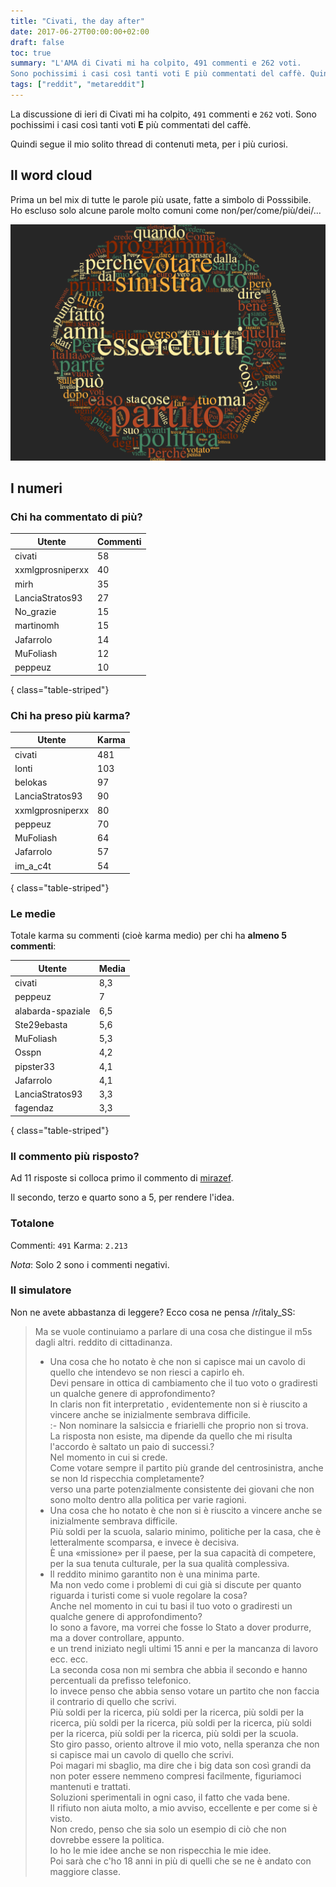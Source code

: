 ```yaml
---
title: "Civati, the day after"
date: 2017-06-27T00:00:00+02:00
draft: false
toc: true
summary: "L'AMA di Civati mi ha colpito, 491 commenti e 262 voti.  
Sono pochissimi i casi così tanti voti E più commentati del caffè. Quindi segue un thread di contenuti meta, per i più curiosi."
tags: ["reddit", "metareddit"]
---
```


La discussione di ieri di Civati mi ha colpito, `491` commenti e `262` voti. 
Sono pochissimi i casi così tanti voti **E** più commentati del caffè.

Quindi segue il mio solito thread di contenuti meta, per i più curiosi.

## Il word cloud

Prima un bel mix di tutte le parole più usate, fatte a simbolo di Posssibile.  
Ho escluso solo alcune parole molto comuni come non/per/come/più/dei/...

![Word cloud AMA Civati](/images/civati-word-cloud.png)

## I numeri

### Chi ha commentato di più?

| Utente | Commenti |
|---|---|
| civati	 | 	58         |
| xxmlgprosniperxx	 | 	40 |
| mirh	 | 	35             |
| LanciaStratos93	 | 	27 |
| No_grazie	 | 	15         |
| martinomh	 | 	15         |
| Jafarrolo	 | 	14         |
| MuFoliash	 | 	12         |
| peppeuz	 | 	10         |
{ class="table-striped"} 

### Chi ha preso più karma?

| Utente | Karma |
|--|--|
| civati	 | 	481               |
| Ionti	 | 	103               |
| belokas	 | 	97                |
| LanciaStratos93	 | 	90        |
| xxmlgprosniperxx	 | 	80    |
| peppeuz	 | 	70                |
| MuFoliash	 | 	64            |
| Jafarrolo	 | 	57            |
| im_a_c4t	 | 	54            |
{ class="table-striped"} 

### Le medie

Totale karma su commenti (cioè karma medio) per chi ha **almeno 5 commenti**:

| Utente | Media |
|--|--|
| civati	 | 	8,3           |
| peppeuz	 | 	7                     |
| alabarda-spaziale	 | 	6,5       |
| Ste29ebasta	 | 	5,6               |
| MuFoliash	 | 	5,3       |
| Osspn	 | 	4,2                   |
| pipster33	 | 	4,1       |
| Jafarrolo	 | 	4,1       |
| LanciaStratos93	 | 	3,3   |
| fagendaz	 | 	3,3       |
{ class="table-striped"} 

### Il commento più risposto?

Ad 11 risposte si colloca primo il commento di [mirazef](https://www.reddit.com/r/italy/comments/6jjj7u/civati_lettera_alle_ragazze_e_ai_ragazzi_del_99/djeqygb/).

Il secondo, terzo e quarto sono a 5, per rendere l'idea.

### Totalone

Commenti:	`491`
Karma: `2.213`

_Nota_: Solo 2 sono i commenti negativi.


### Il simulatore

Non ne avete abbastanza di leggere? Ecco cosa ne pensa /r/italy_SS:

> Ma se vuole continuiamo a parlare di una cosa che distingue il m5s dagli altri. reddito di cittadinanza.  
> - Una cosa che ho notato è che non si capisce mai un cavolo di quello che intendevo se non riesci a capirlo eh.  
> Devi pensare in ottica di cambiamento che il tuo voto o gradiresti un qualche genere di approfondimento?  
> In claris non fit interpretatio , evidentemente non si è riuscito a vincere anche se inizialmente sembrava difficile.  
> :- Non nominare la salsiccia e friarielli che proprio non si trova.  
> La risposta non esiste, ma dipende da quello che mi risulta l'accordo è saltato un paio di successi.?  
> Nel momento in cui si crede.  
> Come votare sempre il partito più grande del centrosinistra, anche se non ld rispecchia completamente?  
> verso una parte potenzialmente consistente dei giovani che non sono molto dentro alla politica per varie ragioni.  
> - Una cosa che ho notato è che non si è riuscito a vincere anche se inizialmente sembrava difficile.  
> Più soldi per la scuola, salario minimo, politiche per la casa, che è letteralmente scomparsa, e invece è decisiva.  
> È una «missione» per il paese, per la sua capacità di competere, per la sua tenuta culturale, per la sua qualità complessiva.  
> - Il reddito minimo garantito non è una minima parte.  
> Ma non vedo come i problemi di cui già si discute per quanto riguarda i turisti come si vuole regolare la cosa?  
> Anche nel momento in cui tu basi il tuo voto o gradiresti un qualche genere di approfondimento?  
> Io sono a favore, ma vorrei che fosse lo Stato a dover produrre, ma a dover controllare, appunto.  
> e un trend iniziato negli ultimi 15 anni e per la mancanza di lavoro ecc. ecc.  
> La seconda cosa non mi sembra che abbia il secondo e hanno percentuali da prefisso telefonico.  
> Io invece penso che abbia senso votare un partito che non faccia il contrario di quello che scrivi.  
> Più soldi per la ricerca, più soldi per la ricerca, più soldi per la ricerca, più soldi per la ricerca, più soldi per la ricerca, più soldi per la ricerca, più soldi per la ricerca, più soldi per la scuola.  
> Sto giro passo, oriento altrove il mio voto, nella speranza che non si capisce mai un cavolo di quello che scrivi.  
> Poi magari mi sbaglio, ma dire che i big data son così grandi da non poter essere nemmeno compresi facilmente, figuriamoci mantenuti e trattati.  
> Soluzioni sperimentali in ogni caso, il fatto che vada bene.  
> Il rifiuto non aiuta molto, a mio avviso, eccellente e per come si è visto.  
> Non credo, penso che sia solo un esempio di ciò che non dovrebbe essere la politica.  
> Io ho le mie idee anche se non rispecchia le mie idee.  
> Poi sarà che c'ho 18 anni in più di quelli che se ne è andato con maggiore classe.  
